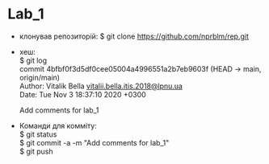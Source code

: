 # Lab_1
- клонував репозиторій: $ git clone https://github.com/nprblm/rep.git
- хеш:  
        $ git log  
        commit 4bfbf0f3d5df0cee05004a4996551a2b7eb9603f (HEAD -> main, origin/main)  
        Author: Vitalik Bella <vitalii.bella.itis.2018@lpnu.ua>  
        Date:   Tue Nov 3 18:37:10 2020 +0300  
    
    Add comments for lab_1  

- Команди для комміту:  
        $ git status  
        $ git commit -a -m "Add comments for lab_1"  
        $ git push
